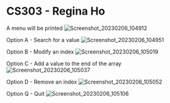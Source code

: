 # CS303 - Regina Ho
 
A menu will be printed
![Screenshot_20230206_104912](https://user-images.githubusercontent.com/90810070/217151897-a99bd5ba-c8f5-4621-8e0f-269a3504219a.png)


Option A - Search for a value
![Screenshot_20230206_104951](https://user-images.githubusercontent.com/90810070/217151935-91b9a380-f870-4f9c-8f45-c54799c93e3a.png)


Option B - Modify an index
![Screenshot_20230206_105019](https://user-images.githubusercontent.com/90810070/217151965-e2ead027-4534-4bd4-acfa-3fcf3a3a3a78.png)


Option C - Add a value to the end of the array
![Screenshot_20230206_105037](https://user-images.githubusercontent.com/90810070/217151982-280b420b-4956-4faf-a587-b51495f54325.png)


Option D - Remove an index
![Screenshot_20230206_105052](https://user-images.githubusercontent.com/90810070/217151992-0c51d1ce-2195-441f-8568-24803fc0f107.png)


Option Q - Quit
![Screenshot_20230206_105106](https://user-images.githubusercontent.com/90810070/217152196-39126e01-4030-4818-990e-d3e716d95ddc.png)
